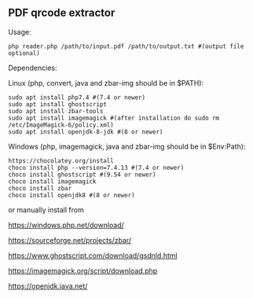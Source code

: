 ## PDF qrcode extractor
 
Usage:

    php reader.php /path/to/input.pdf /path/to/output.txt #(output file optional)

Dependencies:

Linux (php, convert, java and zbar-img should be in $PATH):

    sudo apt install php7.4 #(7.4 or newer)
    sudo apt install ghostscript
    sudo apt install zbar-tools
    sudo apt install imagemagick #(after installation do sudo rm /etc/ImageMagick-6/policy.xml)
    sudo apt install openjdk-8-jdk #(8 or newer)
Windows (php, imagemagick, java and zbar-img should be in $Env:Path):

    https://chocolatey.org/install    
    choco install php --version=7.4.13 #(7.4 or newer)
    choco install ghostscript #(9.54 or newer)
    choco install imagemagick    
    choco install zbar    
    choco install openjdk8 #(8 or newer) 

or manually install from

https://windows.php.net/download/

https://sourceforge.net/projects/zbar/

https://www.ghostscript.com/download/gsdnld.html

https://imagemagick.org/script/download.php

https://openjdk.java.net/
